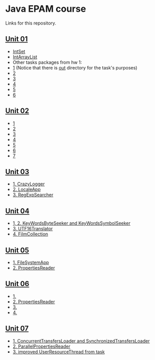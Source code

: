 # Java EPAM course
Links for this repository.

## [Unit 01](https://github.com/NameOfTheLaw/JavaSeCourse/tree/master/unit1)

- [IntSet](https://github.com/NameOfTheLaw/JavaSeCourse/blob/master/unit1/src/main/java/javase01/intset/IntSet.java)
- [IntArrayList](https://github.com/NameOfTheLaw/JavaSeCourse/blob/master/unit1/src/main/java/javase01/intarraylist/IntArrayList.java)
- Other tasks packages from hw 1: 
 - [1](https://github.com/NameOfTheLaw/JavaSeCourse/tree/master/unit1/src/main/java/javase01/t01) (Notice that there is [out](https://github.com/NameOfTheLaw/JavaSeCourse/tree/master/unit1/out/javase01/t01) directory for the task's purposes)
 - [2](https://github.com/NameOfTheLaw/JavaSeCourse/tree/master/unit1/src/main/java/javase01/t02)
 - [3](https://github.com/NameOfTheLaw/JavaSeCourse/tree/master/unit1/src/main/java/javase01/t03)
 - [4](https://github.com/NameOfTheLaw/JavaSeCourse/tree/master/unit1/src/main/java/javase01/t04)
 - [5](https://github.com/NameOfTheLaw/JavaSeCourse/tree/master/unit1/src/main/java/javase01/t05)
 - [6](https://github.com/NameOfTheLaw/JavaSeCourse/tree/master/unit1/src/main/java/javase01/t06)
 
## [Unit 02](https://github.com/NameOfTheLaw/JavaSeCourse/tree/master/unit2)
 
- [1](https://github.com/NameOfTheLaw/JavaSeCourse/tree/master/unit2/task1/src/)
- [2](https://github.com/NameOfTheLaw/JavaSeCourse/tree/master/unit2/task2/src/)
- [3](https://github.com/NameOfTheLaw/JavaSeCourse/tree/master/unit2/task3/src/)
- [4](https://github.com/NameOfTheLaw/JavaSeCourse/tree/master/unit2/task4/src/)
- [5](https://github.com/NameOfTheLaw/JavaSeCourse/tree/master/unit2/task5/src/)
- [6](https://github.com/NameOfTheLaw/JavaSeCourse/tree/master/unit2/task6/src/)
- [7](https://github.com/NameOfTheLaw/JavaSeCourse/tree/master/unit2/task7/src/)

## [Unit 03](https://github.com/NameOfTheLaw/JavaSeCourse/tree/master/unit3)
 
- [1. CrazyLogger](https://github.com/NameOfTheLaw/JavaSeCourse/tree/master/unit3/task1/src/)
- [2. LocaleApp](https://github.com/NameOfTheLaw/JavaSeCourse/tree/master/unit3/task2/src/)
- [3. RegExpSearcher](https://github.com/NameOfTheLaw/JavaSeCourse/tree/master/unit3/task3/src/)

## [Unit 04](https://github.com/NameOfTheLaw/JavaSeCourse/tree/master/unit4)
 
- [1, 2. KeyWordsByteSeeker and KeyWordsSymbolSeeker](https://github.com/NameOfTheLaw/JavaSeCourse/tree/master/unit4/task1/src/)
- [3. UTF16Translator](https://github.com/NameOfTheLaw/JavaSeCourse/tree/master/unit4/task3/src/)
- [4. FilmCollection](https://github.com/NameOfTheLaw/JavaSeCourse/tree/master/unit4/task4/src/)

## [Unit 05](https://github.com/NameOfTheLaw/JavaSeCourse/tree/master/unit5)
 
- [1. FileSystemApp](https://github.com/NameOfTheLaw/JavaSeCourse/tree/master/unit5/task1/src/)
- [2. PropertiesReader](https://github.com/NameOfTheLaw/JavaSeCourse/tree/master/unit5/task2/src/)

## [Unit 06](https://github.com/NameOfTheLaw/JavaSeCourse/tree/master/unit6)

- [1.](https://github.com/NameOfTheLaw/JavaSeCourse/tree/master/unit6/task1/)
- [2. PropertiesReader](https://github.com/NameOfTheLaw/JavaSeCourse/tree/master/unit6/task2/src/)
- [3.](https://github.com/NameOfTheLaw/JavaSeCourse/tree/master/unit6/task3/)
- [4.](https://github.com/NameOfTheLaw/JavaSeCourse/tree/master/unit6/task4/)

## [Unit 07](https://github.com/NameOfTheLaw/JavaSeCourse/tree/master/unit7)
 
- [1. ConcurrentTransfersLoader and SynchronizedTransfersLoader](https://github.com/NameOfTheLaw/JavaSeCourse/tree/master/unit7/task1/src/)
- [2. ParallelPropertiesReader](https://github.com/NameOfTheLaw/JavaSeCourse/tree/master/unit7/task2/src/)
- [3. improved UserResourceThread from task](https://github.com/NameOfTheLaw/JavaSeCourse/tree/master/unit7/task3/src/)
